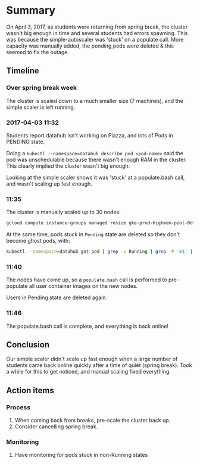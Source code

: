 # Summary

On April 3, 2017, as students were returning from spring break, the cluster wasn't big enough in time and several students had errors spawning. This was because the simple-autoscaler was 'stuck' on a populate call. More capacity was manually added, the pending pods were deleted & this seemed to fix the outage.

## Timeline

### Over spring break week

The cluster is scaled down to a much smaller size (7 machines), and the simple scaler is left running.

### 2017-04-03 11:32

Students report datahub isn't working on Piazza, and lots of Pods in PENDING state.

Doing a `kubectl --namespace=datahub describe pod <pod-name>` said the pod was unschedulable because there wasn't enough RAM in the cluster. This clearly implied the cluster wasn't big enough.

Looking at the simple scaler shows it was 'stuck' at a populate.bash call, and wasn't scaling up fast enough.

### 11:35

The cluster is manually scaled up to 30 nodes:

```bash
gcloud compute instance-groups managed resize gke-prod-highmem-pool-0df1a536-grp --size=30
```

At the same time, pods stuck in `Pending` state are deleted so they don't become ghost pods, with:

```bash
kubectl --namespace=datahub get pod | grep -v Running | grep -P 'm$' | awk '{print $1;}' | xargs -L1 kubectl --namespace=datahub delete pod
```

### 11:40

The nodes have come up, so a `populate.bash` call is performed to pre-populate all user container images on the new nodes.

Users in Pending state are deleted again.

### 11:46

The populate.bash call is complete, and everything is back online!

## Conclusion

Our simple scaler didn't scale up fast enough when a large number of students came back online quickly after a time of quiet (spring break). Took a while for this to get noticed, and manual scaling fixed everything.

## Action items

### Process

1. When coming back from breaks, pre-scale the cluster back up.
2. Consider cancelling spring break.

### Monitoring

1. Have monitoring for pods stuck in non-Running states
